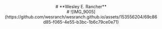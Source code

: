 <div align="center"> # **Wesley E. Rancher**
<div align="center"> # ![IMG_9005](https://github.com/wesranch/wesranch.github.io/assets/153556204/69c86d85-f065-4e55-b3bc-1b6c79ce0e71)
